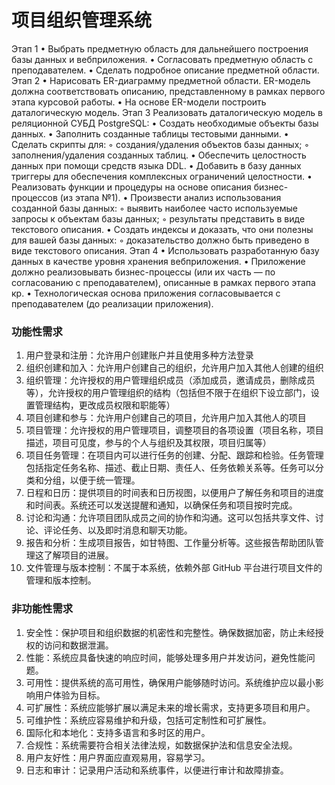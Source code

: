 # 项目组织管理系统

Этап 1
• Выбрать предметную область для дальнейшего построения базы данных и вебприложения.
• Согласовать предметную область с преподавателем.
• Сделать подробное описание предметной области.
Этап 2
• Нарисовать ER-диаграмму предметной области. ER-модель должна соответствовать
описанию, представленному в рамках первого этапа курсовой работы.
• На основе ER-модели построить даталогическую модель.
Этап 3
Реализовать даталогическую модель в реляционной СУБД PostgreSQL:
• Создать необходимые объекты базы данных.
• Заполнить созданные таблицы тестовыми данными.
• Сделать скрипты для:
◦ создания/удаления объектов базы данных;
◦ заполнения/удаления созданных таблиц.
• Обеспечить целостность данных при помощи средств языка DDL.
• Добавить в базу данных триггеры для обеспечения комплексных ограничений
целостности.
• Реализовать функции и процедуры на основе описания бизнес-процессов (из этапа
№1).
• Произвести анализ использования созданной базы данных:
◦ выявить наиболее часто используемые запросы к объектам базы данных;
◦ результаты представить в виде текстового описания. 
• Создать индексы и доказать, что они полезны для вашей базы данных:
◦ доказательство должно быть приведено в виде текстового описания.
Этап 4
• Использовать разработанную базу данных в качестве уровня хранения вебприложения.
• Приложение должно реализовывать бизнес-процессы (или их часть — по
согласованию с преподавателем), описанные в рамках первого этапа кр.
• Технологическая основа приложения согласовывается с преподавателем (до
реализации приложения).

### 功能性需求

1. 用户登录和注册：允许用户创建账户并且使用多种方法登录
2. 组织创建和加入：允许用户创建自己的组织，允许用户加入其他人创建的组织
3. 组织管理：允许授权的用户管理组织成员（添加成员，邀请成员，删除成员等），允许授权的用户管理组织的结构（包括但不限于在组织下设立部门，设置管理结构，更改成员权限和职能等）
4. 项目创建和参与：允许用户创建自己的项目，允许用户加入其他人的项目
5. 项目管理：允许授权的用户管理项目，调整项目的各项设置（项目名称，项目描述，项目可见度，参与的个人与组织及其权限，项目归属等）
6. 项目任务管理：在项目内可以进行任务的创建、分配、跟踪和检验。任务管理包括指定任务名称、描述、截止日期、责任人、任务依赖关系等。任务可以分类和分组，以便于统一管理。
7. 日程和日历：提供项目的时间表和日历视图，以便用户了解任务和项目的进度和时间表。系统还可以发送提醒和通知，以确保任务和项目按时完成。
8. 讨论和沟通：允许项目团队成员之间的协作和沟通。这可以包括共享文件、讨论、评论任务、以及即时消息和聊天功能。
9. 报告和分析：生成项目报告，如甘特图、工作量分析等。这些报告帮助团队管理这了解项目的进展。
10. 文件管理与版本控制：不属于本系统，依赖外部 GitHub 平台进行项目文件的管理和版本控制。

### 非功能性需求

1. 安全性：保护项目和组织数据的机密性和完整性。确保数据加密，防止未经授权的访问和数据泄漏。
2. 性能：系统应具备快速的响应时间，能够处理多用户并发访问，避免性能问题。
3. 可用性：提供系统的高可用性，确保用户能够随时访问。系统维护应以最小影响用户体验为目标。
4. 可扩展性：系统应能够扩展以满足未来的增长需求，支持更多项目和用户。
5. 可维护性：系统应容易维护和升级，包括可定制性和可扩展性。
6. 国际化和本地化：支持多语言和多时区的用户。
7. 合规性：系统需要符合相关法律法规，如数据保护法和信息安全法规。
8. 用户友好性：用户界面应直观易用，容易学习。
9. 日志和审计：记录用户活动和系统事件，以便进行审计和故障排查。

